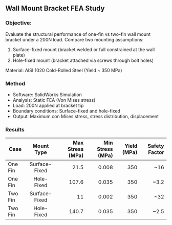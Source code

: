 
## Wall Mount Bracket FEA Study

### Objective:
Evaluate the structural performance of one-fin vs two-fin wall mount bracket under a 200N load. Compare two mounting assumptions:

1. Surface-fixed mount (bracket welded or full constrained at the wall plate)
2. Hole-fixed mount (bracket attached via screws through bolt holes)

Material: AISI 1020 Cold-Rolled Steel (Yield ~ 350 MPa)

### Method

- Software: SolidWorks Simulation
- Analysis: Static FEA (Von Mises stress)
- Load: 200N applied at bracket tip
- Boundary conditions: Surface-fixed and hole-fixed
- Output: Maximum con Mises stress, stress distribution, displacement

### Results
| Case       | Mount Type    | Max Stress (MPa)  | Min Stress (MPa) | Yield (MPa) | Safety Factor |
| ---------- |:-------------:| -----------------:| ---------------: | ----------: | ------------: |
| One Fin    | Surface-Fixed |           21.5    |          0.008   |        350  |        ~16    |
| One Fin    | Hole-Fixed    |          107.6    |          0.035   |        350  |        ~3.2   |
| Two Fin    | Surface-Fixed |           11      |          0.002   |        350  |        ~32    |
| Two Fin    | Hole-Fixed    |          140.7    |          0.035   |        350  |        ~2.5   |

